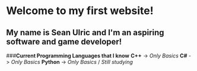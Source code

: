 # Welcome to my first website!
## My name is Sean Ulric and I'm an aspiring software and game developer!

###__Current Programming Languages that I know__
**C++** -> *Only Basics*
**C#** -> *Only Basics*
**Python** -> *Only Basics* / *Still studying*
